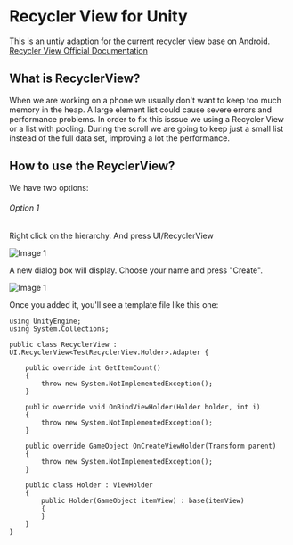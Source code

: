 # Recycler View for Unity

This is an untiy adaption for the current recycler view base on Android.
[Recycler View Official Documentation](https://developer.android.com/reference/android/support/v7/widget/RecyclerView)

## What is RecyclerView?

When we are working on a phone we usually don't want to keep too much memory in the heap. A large element list could cause severe errors and performance problems. In order to fix this isssue we using a Recycler View or a list with pooling.
During the scroll we are going to keep just a small list instead of the full data set, improving a lot the performance.


## How to use the ReyclerView?

We have two options:

###### Option 1

Right click on the hierarchy.
And press UI/RecyclerView

![Image 1](https://github.com/framg/RecyclerView/blob/master/Images/image1.PNG)

A new dialog box will display. Choose your name and press "Create".

![Image 1](https://github.com/framg/RecyclerView/blob/master/Images/image2.png)

Once you added it, you'll see a template file like this one:

```
using UnityEngine;
using System.Collections;

public class RecyclerView : UI.RecyclerView<TestRecyclerView.Holder>.Adapter {

    public override int GetItemCount()
    {
        throw new System.NotImplementedException();
    }

    public override void OnBindViewHolder(Holder holder, int i)
    {
        throw new System.NotImplementedException();
    }

    public override GameObject OnCreateViewHolder(Transform parent)
    {
        throw new System.NotImplementedException();
    }

    public class Holder : ViewHolder
    {
        public Holder(GameObject itemView) : base(itemView)
        {
        }
    }
}
```

